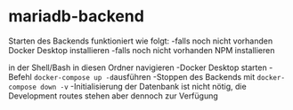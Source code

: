 # mariadb-backend
Starten des Backends funktioniert wie folgt:
-falls noch nicht vorhanden Docker Desktop installieren
-falls noch nicht vorhanden NPM installieren

in der Shell/Bash in diesen Ordner navigieren
-Docker Desktop starten
-Befehl `docker-compose up -d`ausführen
-Stoppen des Backends mit `docker-compose down -v`
-Initialisierung der Datenbank ist nicht nötig, die Development routes stehen aber dennoch zur Verfügung

